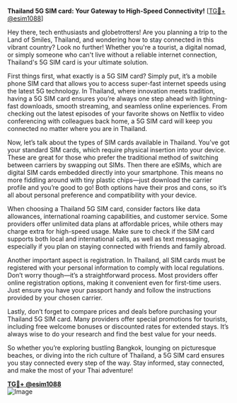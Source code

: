 **Thailand 5G SIM card: Your Gateway to High-Speed Connectivity!** [[TG💪+ @esim1088](https://t.me/s/esim1088)]

Hey there, tech enthusiasts and globetrotters! Are you planning a trip to the Land of Smiles, Thailand, and wondering how to stay connected in this vibrant country? Look no further! Whether you're a tourist, a digital nomad, or simply someone who can't live without a reliable internet connection, Thailand's 5G SIM card is your ultimate solution.

First things first, what exactly is a 5G SIM card? Simply put, it’s a mobile phone SIM card that allows you to access super-fast internet speeds using the latest 5G technology. In Thailand, where innovation meets tradition, having a 5G SIM card ensures you’re always one step ahead with lightning-fast downloads, smooth streaming, and seamless online experiences. From checking out the latest episodes of your favorite shows on Netflix to video conferencing with colleagues back home, a 5G SIM card will keep you connected no matter where you are in Thailand.

Now, let’s talk about the types of SIM cards available in Thailand. You’ve got your standard SIM cards, which require physical insertion into your device. These are great for those who prefer the traditional method of switching between carriers by swapping out SIMs. Then there are eSIMs, which are digital SIM cards embedded directly into your smartphone. This means no more fiddling around with tiny plastic chips—just download the carrier profile and you’re good to go! Both options have their pros and cons, so it’s all about personal preference and compatibility with your device.

When choosing a Thailand 5G SIM card, consider factors like data allowances, international roaming capabilities, and customer service. Some providers offer unlimited data plans at affordable prices, while others may charge extra for high-speed usage. Make sure to check if the SIM card supports both local and international calls, as well as text messaging, especially if you plan on staying connected with friends and family abroad.

Another important aspect is registration. In Thailand, all SIM cards must be registered with your personal information to comply with local regulations. Don’t worry though—it’s a straightforward process. Most providers offer online registration options, making it convenient even for first-time users. Just ensure you have your passport handy and follow the instructions provided by your chosen carrier.

Lastly, don’t forget to compare prices and deals before purchasing your Thailand 5G SIM card. Many providers offer special promotions for tourists, including free welcome bonuses or discounted rates for extended stays. It’s always wise to do your research and find the best value for your needs.

So whether you’re exploring bustling Bangkok, lounging on picturesque beaches, or diving into the rich culture of Thailand, a 5G SIM card ensures you stay connected every step of the way. Stay informed, stay connected, and make the most of your Thai adventure!

**[TG💪+ @esim1088](https://t.me/s/esim1088)**  
![Image](https://i.postimg.cc/Y0z9fWf4/image.png)